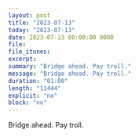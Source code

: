 ```yaml
---
layout: post
title: "2023-07-13"
today: "2023-07-13"
date: 2023-07-13 00:00:00 0000
file:
file_itunes:
excerpt:
summary: "Bridge ahead. Pay troll."
message: "Bridge ahead. Pay troll."
duration: "01:00"
length: "11444"
explicit: "no"
block: "no"
---
```

Bridge ahead. Pay troll.

